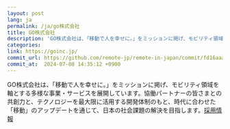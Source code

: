 ```yaml
---
layout: post
lang: ja
permalink: /ja/go株式会社
title: GO株式会社
description: 'GO株式会社は、「移動で人を幸せに。」をミッションに掲げ、モビリティ領域を軸とする多様な事業・サービスを展開しています。協働パートナーの皆さまとの共創力と、テクノロジーを最大限に活用する開発体制のもと、時代に合わせた「移動」のアップデートを通じて、日本の社会課題の解決を目指します。採用情報'
categories: 
link: https://goinc.jp/
commit_url: https://github.com/remote-jp/remote-in-japan/commit/fd16aaaa9911ddf55dccafabef338ab7737ca6b9
commit_at:  2024-07-08 14:35:12 +0900
---
```


<p>GO株式会社は、「移動で人を幸せに。」をミッションに掲げ、モビリティ領域を軸とする多様な事業・サービスを展開しています。協働パートナーの皆さまとの共創力と、テクノロジーを最大限に活用する開発体制のもと、時代に合わせた「移動」のアップデートを通じて、日本の社会課題の解決を目指します。<a href="https://goinc.jp/career/">採用情報</a></p>
